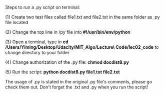 Steps to run a .py script on terminal:

(1) Create two test files called file1.txt and file2.txt in the same folder as .py file located

(2) Change the top line in /py file into **#!/usr/bin/env/python**

(3) Open a terminal, type in **cd /Users/Yiming/Desktop/Udacity/MIT_Algo/Lecture\ Code/lec02_code**
to change directory to your folder

(4) Change authorization of the .py file: **chmod docdist8.py**

(5) Run the script: **python docdist8.py file1.txt file2.txt**

The usage of .py is stated in the original .py file's comments, please go check them out. Don't forget the .txt and .py when you run the script!
